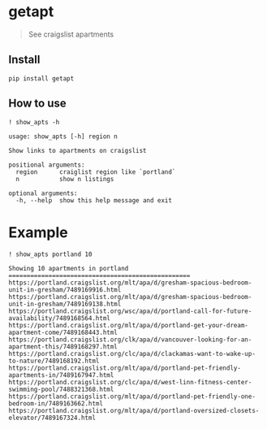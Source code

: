 # getapt
> See craigslist apartments


## Install

`pip install getapt`

## How to use

```
! show_apts -h
```

    usage: show_apts [-h] region n
    
    Show links to apartments on craigslist
    
    positional arguments:
      region      craiglist region like `portland`
      n           show n listings
    
    optional arguments:
      -h, --help  show this help message and exit


# Example

```
! show_apts portland 10
```

    Showing 10 apartments in portland
    ==================================================
    https://portland.craigslist.org/mlt/apa/d/gresham-spacious-bedroom-unit-in-gresham/7489169916.html
    https://portland.craigslist.org/mlt/apa/d/gresham-spacious-bedroom-unit-in-gresham/7489169138.html
    https://portland.craigslist.org/wsc/apa/d/portland-call-for-future-availability/7489168564.html
    https://portland.craigslist.org/mlt/apa/d/portland-get-your-dream-apartment-come/7489168443.html
    https://portland.craigslist.org/clk/apa/d/vancouver-looking-for-an-apartment-this/7489168297.html
    https://portland.craigslist.org/clc/apa/d/clackamas-want-to-wake-up-to-nature/7489168192.html
    https://portland.craigslist.org/mlt/apa/d/portland-pet-friendly-apartments-in/7489167947.html
    https://portland.craigslist.org/clc/apa/d/west-linn-fitness-center-swimming-pool/7488321368.html
    https://portland.craigslist.org/mlt/apa/d/portland-pet-friendly-one-bedroom-in/7489163662.html
    https://portland.craigslist.org/mlt/apa/d/portland-oversized-closets-elevator/7489167324.html

